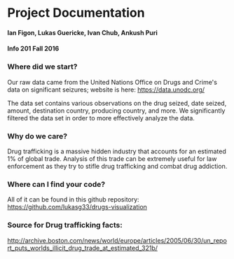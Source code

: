 # Project Documentation

#### Ian Figon, Lukas Guericke, Ivan Chub, Ankush Puri
#### Info 201 Fall 2016

### Where did we start?

Our raw data came from the United Nations Office on Drugs and Crime's data on significant seizures; website is here: https://data.unodc.org/

The data set contains various observations on the drug seized, date seized, amount, destination country, producing country, and more. We significantly filtered the data set in order to more effectively analyze the data.

### Why do we care?

Drug trafficking is a massive hidden industry that accounts for an estimated 1% of global trade. Analysis of this trade can be extremely useful for law enforcement as they try to stifle drug trafficking and combat drug addiction.

### Where can I find your code?

All of it can be found in this github repository: https://github.com/lukasg33/drugs-visualization

### Source for Drug trafficking facts:

http://archive.boston.com/news/world/europe/articles/2005/06/30/un_report_puts_worlds_illicit_drug_trade_at_estimated_321b/



